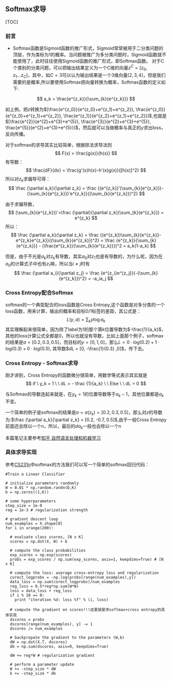 ## Softmax求导

[TOC]

### 前言
* Softmax函数是Sigmoid函数的推广形式，Sigmoid常常被用于二分类问题的顶层，作为类标为1的概率。当问题被推广为多分类问题时，Sigmoid函数就不能使用了，此时往往使用Sigmoid函数的推广形式，即Softmax函数。
对于C个类别的分类问题，可以把输出结果定义为一个C维的向量$z^C = [z_0, z_1 ... z_C]$，其中，如$C=3$可以认为输出结果是一个3维向量$[2, 3, 4]$，但是我们需要的是概率,所以要使用Softmax把向量转换为概率，Softmax函数的定义如下:

$$
    a_k = \frac{e^{z_k}}{\sum_{k}{e^{z_k}}}
$$

如上例，把$z$转换为$[\frac{e^{z_0}}{e^{z_0}+e^{z_1}+e^{z_2}}, \frac{e^{z_0}}{e^{z_0}+e^{z_1}+e^{z_2}}, \frac{e^{z_1}}{e^{z_2}+e^{z_1}+e^{z_2}}]$,也就是$[\frac{e^{2}}{e^{2}+e^{3}+e^{5}}, \frac{e^{3}}{e^{2}+e^{3}+e^{5}}, \frac{e^{5}}{e^{2}+e^{3}+e^{5}}]$，然后就可以当做概率与真正的$y$求出loss，反向传播。

对于softmax的求导其实比较简单，根据除法求导法则
$$
    F(x) = \frac{g(x)}{h(x)}
$$
有导数：
$$
    \frac{dF}{dx} = \frac{g'(x)h(x)-h'(x)g(x)}{[h(x)]^2}
$$
所以对$z_k$求偏导可得：
$$
     \frac {\partial a_k}{\partial z_k} = \frac {(e^{z_k})'(\sum_{k}{e^{z_k}})-(\sum_{k}{e^{z_k}})'e^{z_k}}{(\sum_{k}{e^{z_k}})^2}
$$

由于求偏导数，
$$
    (\sum_{k}{e^{z_k}})'=\frac {\partial}{\partial z_k}(\sum_{k}{e^{z_k}}) = e^{z_k}
$$
所以：
$$
    \frac {\partial a_k}{\partial z_k} = \frac {(e^{z_k})\sum_{k}{e^{z_k}}-e^{z_k}e^{z_k}}{(\sum_{k}{e^{z_k}})^2} = \frac {e^{z_k}}{\sum_{k}{e^{z_k}}} - (\frac{e^{z_k}}{\sum_{k}{e^{z_k}}})^2 = a_k(1-a_k)
$$

但是，由于不光是$a_k$对$z_k$有导数，其实$a_0$对$z_1$也是有导数的，为什么呢，因为在$a_0$的计算式子中也有$z_1$嘛，所以当$i \neq j$时有
$$
    \frac {\partial a_i}{\partial z_j} = \frac {e^{z_i}e^{z_j}}{-(\sum_{k}{e^{z_k}})^2}  = -a_ia_j
$$

### Cross Entropy配合Softmax
softmax的一个典型配合的loss函数是Cross Entropy,这个函数是对多分类的一个loss函数，用来计算，输出的概率和目标0/1标签的差距，其公式是：
$$
    L(y, a) = \sum_k {y \log a_k} 
$$
其实理解起来很简单，因为除了label为1的那个第k位置导数为$-\frac{1}{a_k}$，其他的loss计算公式全都是0，所以也就没有导数，比如上面那个例子，softmax的结果是$a = [0.2, 0.3, 0.5]$，而目标的$y = [0, 1, 0]$，那么$L = 0 \cdot log(0.2) + 1 \cdot log(0.3) + 0 \cdot log(0.5)$, 其导数$dL = [0, -\frac{1}{0.3} ,0]$，传下去。

### Cross Entropy - Softmax求导

刚才讲到，Cross Entropy的函数微分很简单，用数学等式表示其实就是
$$
    if \ y_k = 1 \ \ dL = - \frac {1}{a_k} \ \ Else \ \ dL = 0
$$

与Softmax的导数连起来就是，在$y_k = 1$的位置导数等于$a_k - 1$，其他位置都是$a_k$不变。

一个简单的例子是softmax的结果是$a = a(z_k) = [0.2, 0.3, 0.5]$，那么对$z$的导数为:$\frac {\partial a_k}{\partial z_k} = [0.2, -0.7, 0.5]$,由于一般Cross Entropy前面还会除以一个n，所以，最后的$da_k$一般也会除以一个n

本篇笔记主要参考[知乎 自然语言处理和机器学习](https://zhuanlan.zhihu.com/p/25723112)

### 具体求导实现

参考[CS231n](http://cs231n.github.io/neural-networks-case-study/)中softmax的方法我们可以写一个简单的softmax回归代码：

```
#Train a Linear Classifier

# initialize parameters randomly
W = 0.01 * np.random.randn(D,K)
b = np.zeros((1,K))

# some hyperparameters
step_size = 1e-0
reg = 1e-3 # regularization strength

# gradient descent loop
num_examples = X.shape[0]
for i in xrange(200):
  
  # evaluate class scores, [N x K]
  scores = np.dot(X, W) + b 
  
  # compute the class probabilities
  exp_scores = np.exp(scores)
  probs = exp_scores / np.sum(exp_scores, axis=1, keepdims=True) # [N x K]
  
  # compute the loss: average cross-entropy loss and regularization
  corect_logprobs = -np.log(probs[range(num_examples),y])
  data_loss = np.sum(corect_logprobs)/num_examples
  reg_loss = 0.5*reg*np.sum(W*W)
  loss = data_loss + reg_loss
  if i % 10 == 0:
    print "iteration %d: loss %f" % (i, loss)
  
  # compute the gradient on scores!!!这里就是求softmax+cross entropy的具体实现
  dscores = probs
  dscores[range(num_examples), y] -= 1
  dscores /= num_examples
  
  # backpropate the gradient to the parameters (W,b)
  dW = np.dot(X.T, dscores)
  db = np.sum(dscores, axis=0, keepdims=True)
  
  dW += reg*W # regularization gradient
  
  # perform a parameter update
  W += -step_size * dW
  b += -step_size * db
```







